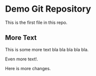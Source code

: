# Demo Git Repository


This is the first file in this repo.


## More Text

This is some more text bla bla bla bla bla.

Even more text!.

Here is more changes.
